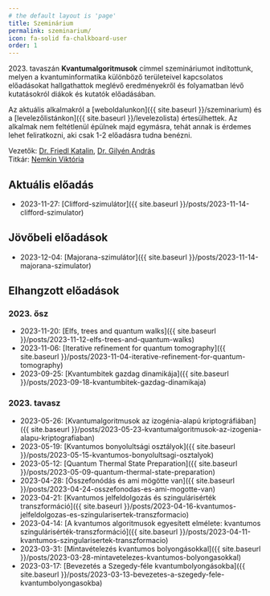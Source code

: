 ```yaml
---
# the default layout is 'page'
title: Szeminárium
permalink: szeminarium/
icon: fa-solid fa-chalkboard-user
order: 1
---
```



2023\. tavaszán **Kvantumalgoritmusok** címmel szemináriumot indítottunk, melyen a kvantuminformatika különböző területeivel kapcsolatos előadásokat hallgathattok meglévő eredményekről és folyamatban lévő kutatásokról diákok és kutatók előadásában.

Az aktuális alkalmakról a [weboldalunkon]({{ site.baseurl }}/szeminarium) és a [levelezőlistánkon]({{ site.baseurl }}/levelezolista) értesülhettek. Az alkalmak nem feltétlenül épülnek majd egymásra, tehát annak is érdemes lehet feliratkozni, aki csak 1-2 előadásra tudna benézni.

Vezetők: [Dr. Friedl Katalin](https://cs.bme.hu/~friedl), [Dr. Gilyén András](http://gilyen.hu)  
Titkár: [Nemkin Viktória](https://cs.bme.hu/~nemkin)

## Aktuális előadás

- 2023-11-27: [Clifford-szimulátor]({{ site.baseurl }}/posts/2023-11-14-clifford-szimulator)

## Jövőbeli előadások

- 2023-12-04: [Majorana-szimulátor]({{ site.baseurl }}/posts/2023-11-14-majorana-szimulator)

## Elhangzott előadások

### 2023\. ősz

- 2023-11-20: [Elfs, trees and quantum walks]({{ site.baseurl }}/posts/2023-11-12-elfs-trees-and-quantum-walks)
- 2023-11-06: [Iterative refinement for quantum tomography]({{ site.baseurl }}/posts/2023-11-04-iterative-refinement-for-quantum-tomography)
- 2023-09-25: [Kvantumbitek gazdag dinamikája]({{ site.baseurl }}/posts/2023-09-18-kvantumbitek-gazdag-dinamikaja)

### 2023\. tavasz

- 2023-05-26: [Kvantumalgoritmusok az izogénia-alapú kriptográfiában]({{ site.baseurl }}/posts/2023-05-23-kvantumalgoritmusok-az-izogenia-alapu-kriptografiaban)
- 2023-05-19: [Kvantumos bonyolultsági osztályok]({{ site.baseurl }}/posts/2023-05-15-kvantumos-bonyolultsagi-osztalyok)
- 2023-05-12: [Quantum Thermal State Preparation]({{ site.baseurl }}/posts/2023-05-09-quantum-thermal-state-preparation)
- 2023-04-28: [Összefonódás és ami mögötte van]({{ site.baseurl }}/posts/2023-04-24-osszefonodas-es-ami-mogotte-van)
- 2023-04-21: [Kvantumos jelfeldolgozás és szingulárisérték transzformáció]({{ site.baseurl }}/posts/2023-04-16-kvantumos-jelfeldolgozas-es-szingularisertek-transzformacio)
- 2023-04-14: [A kvantumos algoritmusok egyesített elmélete: kvantumos szingulárisérték-transzformáció]({{ site.baseurl }}/posts/2023-04-11-kvantumos-szingularisertek-transzformacio)
- 2023-03-31: [Mintavételezés kvantumos bolyongásokkal]({{ site.baseurl }}/posts/2023-03-28-mintavetelezes-kvantumos-bolyongasokkal)
- 2023-03-17: [Bevezetés a Szegedy-féle kvantumbolyongásokba]({{ site.baseurl }}/posts/2023-03-13-bevezetes-a-szegedy-fele-kvantumbolyongasokba)
